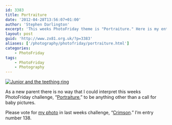 ```yaml
---
id: 3383
title: Portraiture
date: '2012-04-28T13:56:07+01:00'
author: 'Stephen Darlington'
excerpt: 'This weeks PhotoFriday theme is "Portraiture." Here is my entry.'
layout: post
guid: 'http://www.zx81.org.uk/?p=3383'
aliases: ['/photography/photofriday/portraiture.html']
categories:
    - PhotoFriday
tags:
    - PhotoFriday
    - Photography
---
```


[![Junior and the teething ring](https://i0.wp.com/farm8.staticflickr.com/7219/6953290578_0a2db88d3e.jpg?resize=500%2C333)](http://www.flickr.com/photos/juniordarling/6953290578/ "Junior and the teething ring by juniordarling, on Flickr")

As a new parent there is no way that I could interpret this weeks PhotoFriday challenge, “[Portraiture](http://www.photofriday.com/archives/challenge/001182.php),” to be anything other than a call for baby pictures.

Please vote for [my photo](/photography/photofriday/crimson.html) in last weeks challenge, “[Crimson](http://www.photofriday.com/linkviewer.php?id=1180).” I’m entry number 138.